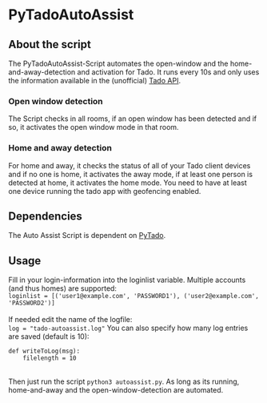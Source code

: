 # PyTadoAutoAssist
## About the script
The PyTadoAutoAssist-Script automates the open-window and the home-and-away-detection and activation for Tado. It runs every 10s and only uses the information available in the (unofficial) [Tado API](https://github.com/wmalgadey/PyTado).
### Open window detection
The Script checks in all rooms, if an open window has been detected and if so, it activates the open window mode in that room. 
### Home and away detection
For home and away, it checks the status of all of your Tado client devices and if no one is home, it activates the away mode, if at least one person is detected at home, it activates the home mode. You need to have at least one device running the tado app with geofencing enabled.

## Dependencies
The Auto Assist Script is dependent on [PyTado](https://github.com/wmalgadey/PyTado).

## Usage 
Fill in your login-information into the loginlist variable. Multiple accounts (and thus homes) are supported:\
`loginlist = [('user1@example.com', 'PASSWORD1'), ('user2@example.com', 'PASSWORD2')]`\
\
If needed edit the name of the logfile:\
`log = "tado-autoassist.log"`
You can also specify how many log entries are saved (default is 10):
```
def writeToLog(msg):
    filelength = 10
```
\
Then just run the script `python3 autoassist.py`. As long as its running, home-and-away and the open-window-detection are automated.
